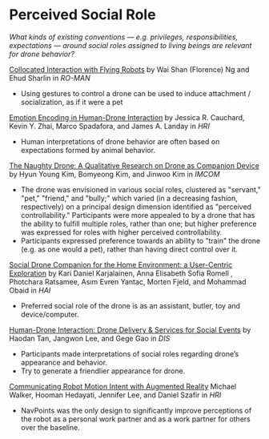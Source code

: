 # Perceived Social Role

*What kinds of existing conventions — e.g. privileges, responsibilities, expectations — around social roles assigned to living beings are relevant for drone behavior?*

[Collocated Interaction with Flying Robots](2011_Ng_Collocated.md) by Wai Shan (Florence) Ng and Ehud Sharlin in *RO-MAN*

- Using gestures to control a drone can be used to induce attachment / socialization, as if it were a pet

[Emotion Encoding in Human-Drone Interaction](2016_Cauchard_EmotionEncoding.md) by Jessica R. Cauchard, Kevin Y. Zhai, Marco Spadafora, and James A. Landay in *HRI*

- Human interpretations of drone behavior are often based on expectations formed by animal behavior.

[The Naughty Drone: A Qualitative Research on Drone as Companion Device](2016_Kim_Naughty.md) by Hyun Young Kim, Bomyeong Kim, and Jinwoo Kim in *IMCOM*

- The drone was envisioned in various social roles, clustered as "servant," "pet," "friend," and "bully;" which varied (in a decreasing fashion, respectively) on a principal design dimension identified as "perceived controllability." Participants were more appealed to by a drone that has the ability to fulfill multiple roles, rather than one; but higher preference was expressed for roles with higher perceived controllability.
- Participants expressed preference towards an ability to "train" the drone (e.g. as one would a pet), rather than having direct control over it.

[Social Drone Companion for the Home Environment: a User-Centric Exploration](2017_Karjalainen_SocialDroneCompanion.md) by Kari Daniel Karjalainen, Anna Elisabeth Sofia Romell , Photchara Ratsamee, Asım Evren Yantac, Morten Fjeld, and Mohammad Obaid in *HAI*

- Preferred social role of the drone is as an assistant, butler, toy and device/computer.

[Human-Drone Interaction: Drone Delivery & Services for Social Events](2018_Tan_Human-DroneInteraction.md) by Haodan Tan, Jangwon Lee, and Gege Gao in *DIS*

- Participants made interpretations of social roles regarding drone’s appearance and behavior.
- Try to generate a friendlier appearance for drone.

[Communicating Robot Motion Intent with Augmented Reality](2018_Walker_CommunicatingRobotMotionIntent.md) Michael Walker, Hooman Hedayati, Jennifer Lee, and Daniel Szafir in *HRI*

- NavPoints was the only design to significantly improve perceptions of the robot as a personal work partner and as a work partner for others over the baseline.

